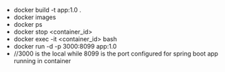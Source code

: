 - docker build -t app:1.0 .
- docker images
- docker ps
- docker stop <container_id>
- docker exec -it <container_id> bash
- docker run -d -p 3000:8099 app:1.0
- //3000 is the local while 8099 is the port configured for spring boot app running in container
